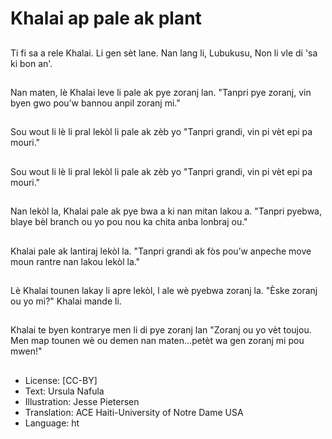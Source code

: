 # Khalai ap pale ak plant

##
Ti fi sa a rele Khalai. Li gen sèt lane. Nan lang li, Lubukusu, Non li vle di 'sa ki bon an'.

##
Nan maten, lè Khalai leve li pale ak pye zoranj lan. "Tanpri pye zoranj, vin byen gwo pou’w bannou anpil zoranj mi."

##
Sou wout li lè li pral lekòl li pale ak zèb yo "Tanpri grandi, vin pi vèt epi pa mouri."

##
Sou wout li lè li pral lekòl li pale ak zèb yo "Tanpri grandi, vin pi vèt epi pa mouri."

##
Nan lekòl la, Khalai pale ak pye bwa a ki nan mitan lakou a. "Tanpri pyebwa, blaye bèl branch ou yo pou nou ka chita anba lonbraj ou."

##
Khalai pale ak lantiraj lekòl la. "Tanpri grandi ak fòs pou’w anpeche move moun rantre nan lakou lekòl la."

##
Lè Khalai tounen lakay li apre lekòl, l ale wè pyebwa zoranj la. "Èske zoranj ou yo mi?" Khalai mande li.

##
Khalai te byen kontrarye men li di pye zoranj lan "Zoranj ou yo vèt toujou. Men map tounen wè ou demen nan maten…petèt wa gen zoranj mi pou mwen!"

##
* License: [CC-BY]
* Text: Ursula Nafula
* Illustration: Jesse Pietersen
* Translation: ACE Haiti-University of Notre Dame USA
* Language: ht
